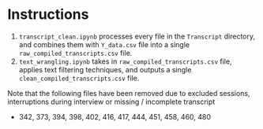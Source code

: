 # Instructions
1. `transcript_clean.ipynb` processes every file in the `Transcript` directory, and combines them with `Y_data.csv` file into a single `raw_compiled_transcripts.csv` file.
2. `text_wrangling.ipynb` takes in `raw_compiled_transcripts.csv` file, applies text filtering techniques, and outputs a single `clean_compiled_transcripts.csv` file.

Note that the following files have been removed due to excluded sessions, interruptions during interview or missing / incomplete transcript
* 342, 373, 394, 398, 402, 416, 417, 444, 451, 458, 460, 480